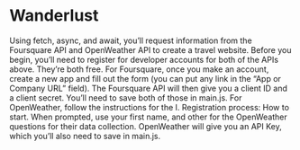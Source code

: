 # Wanderlust
Using fetch, async, and await, you’ll request information from the Foursquare API and OpenWeather API to create a travel website.  Before you begin, you’ll need to register for developer accounts for both of the APIs above. They’re both free.  For Foursquare, once you make an account, create a new app and fill out the form (you can put any link in the “App or Company URL” field). The Foursquare API will then give you a client ID and a client secret. You’ll need to save both of those in main.js.  For OpenWeather, follow the instructions for the I. Registration process: How to start. When prompted, use your first name, and other for the OpenWeather questions for their data collection. OpenWeather will give you an API Key, which you’ll also need to save in main.js.
